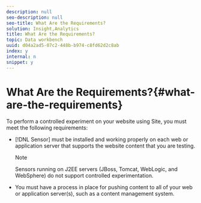 ```yaml
---
description: null
seo-description: null
seo-title: What Are the Requirements?
solution: Insight,Analytics
title: What Are the Requirements?
topic: Data workbench
uuid: d04a2ad5-07c2-448b-b974-c8fd62d2c8ab
index: y
internal: n
snippet: y
---
```


# What Are the Requirements?{#what-are-the-requirements}

To perform a controlled experiment on your website using Site, you must meet the following requirements:

* [!DNL Sensor] must be installed and working properly on each web or application server that supports the website content that you are testing.

  >[!NOTE]
  >
  >Sensors running on J2EE servers (JBoss, Tomcat, WebLogic, and WebSphere) do not support controlled experimentation.

* You must have a process in place for pushing content to all of your web or application server(s), such as a content management system.

